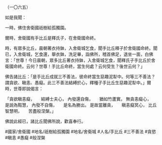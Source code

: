 （一〇六五）

如是我聞：

一時，佛住舍衛國祇樹給孤獨園。

爾時，舍衛國有手比丘是釋氏子，在舍衛國命終。

時，有眾多比丘，晨朝著衣持鉢，入舍衛城乞食，聞手比丘釋子於舍衛國命終。聞已，入舍衛城，乞食還，舉衣鉢，洗足畢，詣佛所，稽首佛足，退坐一面，白佛言：「世尊！今日晨朝，眾多比丘著衣持鉢，入舍衛城乞食，聞釋氏子手比丘於舍衛國命終。云何？世尊！手比丘命終，當生何處？云何受生？後世云何？」

佛告諸比丘：「是手比丘成就三不善法，彼命終當生惡趣泥犁中。何等三不善法？謂貪欲、瞋恚、愚癡。此三不善法結縛於心，釋種子手比丘生惡趣泥犁中。」爾時，世尊即說偈言：

「貪欲瞋恚癡，　　結縛士夫心，
內發還自傷，　　猶如竹蘆實。
無貪恚癡心，　　是說為黠慧，
內發不自傷，　　是名為勝出。
是故當離貪，　　瞋恚癡冥心，
比丘智慧明，　　苦盡般涅槃。」

佛說此經已，諸比丘聞佛所說，歡喜奉行。

#國家/舍衛國
#地名/祇樹給孤獨園
#地名/舍衛城
#人名/手比丘
#三不善法
#貪慾
#瞋恚
#愚癡
#般涅槃
